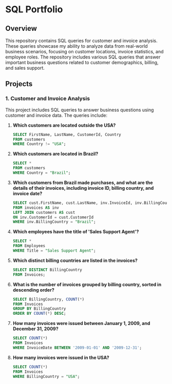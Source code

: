 # SQL Portfolio

## Overview
This repository contains SQL queries for customer and invoice analysis. These queries showcase my ability to analyze data from real-world business scenarios, focusing on customer locations, invoice statistics, and employee roles. The repository includes various SQL queries that answer important business questions related to customer demographics, billing, and sales support.

## Projects

### 1. Customer and Invoice Analysis
This project includes SQL queries to answer business questions using customer and invoice data. The queries include:

1. **Which customers are located outside the USA?**  
   ```sql
   SELECT FirstName, LastName, CustomerId, Country 
   FROM customers 
   WHERE Country != "USA";


2. **Which customers are located in Brazil?**  
   ```sql 
   SELECT * 
   FROM customers 
   WHERE Country = "Brazil";

3. **Which customers from Brazil made purchases, and what are the details of their invoices, including invoice ID, billing country, and invoice date?**

   ```sql
   SELECT cust.FirstName, cust.LastName, inv.InvoiceId, inv.BillingCountry, inv.InvoiceDate
   FROM invoices AS inv
   LEFT JOIN customers AS cust
   ON inv.CustomerId = cust.CustomerId
   WHERE inv.BillingCountry = "Brazil";

4. **Which employees have the title of 'Sales Support Agent'?**
   ```sql
   SELECT * 
   FROM Employees
   WHERE Title = "Sales Support Agent";

5. **Which distinct billing countries are listed in the invoices?**
   ```sql
   SELECT DISTINCT BillingCountry 
   FROM Invoices;

6. **What is the number of invoices grouped by billing country, sorted in descending order?**
   ```sql
   SELECT BillingCountry, COUNT(*) 
   FROM Invoices
   GROUP BY BillingCountry
   ORDER BY COUNT(*) DESC;

7. **How many invoices were issued between January 1, 2009, and December 31, 2009?**
    ```sql
    SELECT COUNT(*) 
    FROM Invoices
    WHERE InvoiceDate BETWEEN '2009-01-01' AND '2009-12-31';

8. **How many invoices were issued in the USA?**
   ```sql
   SELECT COUNT(*) 
   FROM Invoices
   WHERE BillingCountry = "USA";




